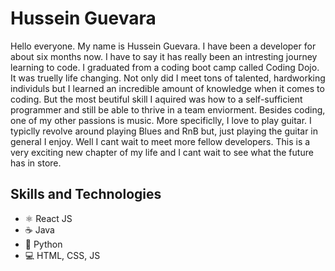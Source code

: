 # Hussein Guevara
Hello everyone. My name is Hussein Guevara. I have been a developer for about six months now. I have to say it has really been an intresting journey learning to code. I graduated from a coding boot camp called Coding Dojo. It was truelly life changing. Not only did I meet tons of talented, hardworking individuls but I learned an incredible amount of knowledge when it comes to coding. But the most beutiful skill I aquired was how to a self-sufficient programmer and still be able to thrive in a team enviorment. Besides coding, one of my other passions is music. More specificlly, I love to play guitar. I typiclly revolve around playing Blues and RnB but, just playing the guitar in general I enjoy. Well I cant wait to meet more fellow developers. This is a very exciting new chapter of my life and I cant wait to see what the future has in store.  

## Skills and Technologies
* ⚛️ React JS
* ☕ Java
* 🐍 Python
* 💻 HTML, CSS, JS
<!--
**HusseinGuevara/HusseinGuevara** is a ✨ _special_ ✨ repository because its `README.md` (this file) appears on your GitHub profile.

Here are some ideas to get you started:

- 🔭 I’m currently working on ...
- 🌱 I’m currently learning ...
- 👯 I’m looking to collaborate on ...
- 🤔 I’m looking for help with ...
- 💬 Ask me about ...
- 📫 How to reach me: ...
- 😄 Pronouns: ...
- ⚡ Fun fact: ...
-->
